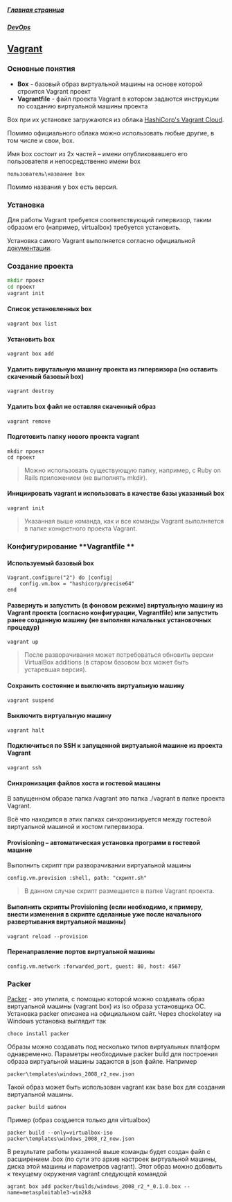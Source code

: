 ##### [Главная страница](../index.md)
##### [DevOps](index.md)
## [Vagrant](https://www.vagrantup.com/)
### Основные понятия
* **Box** - базовый образ виртуальной машины на основе которой строится Vagrant проект
* **Vagrantfile** - файл проекта Vagrant  в котором задаются инструкции по созданию виртуальной машины проекта

Box при их установке загружаются из облака [HashiCorp's Vagrant Cloud](https://app.vagrantup.com/boxes/search).

Помимо официального облака можно использовать любые другие, в том числе и свои, box.

Имя box состоит из 2х частей – имени опубликовавшего его пользователя и непосредственно имени box
```
пользователь\название box
```
Помимо названия у box есть версия.

### Установка
Для работы Vagrant требуется соответствующий гипервизор, таким образом его (например, virtualbox) требуется установить.

Установка самого Vagrant выполняется согласно официальной [документации](https://www.vagrantup.com).
### Создание проекта
```cmd
mkdir проект
cd проект
vagrant init
```

#### Список установленных box
```
vagrant box list
```
#### Установить box
```
vagrant box add
```
#### Удалить вирутальную машину проекта из гипервизора (но оставить скаченный базовый box)
```
vagrant destroy
```
#### Удалить box файл не оставляя скаченный образ
```
vagrant remove
```
#### Подготовить папку нового проекта vagrant
```
mkdir проект
cd проект
```
> Можно использовать существующую папку, например, с Ruby on Rails приложением (не выполнять mkdir).
#### Инициировать vagrant и использовать в качестве базы указанный box

```
vagrant init
```
> Указанная выше команда, как и все команды Vagrant выполняется в папке конкретного проекта Vagrant.

### Конфигурирование **Vagrantfile **
#### Используемый базовый box
```
Vagrant.configure("2") do |config|
    config.vm.box = "hashicorp/precise64"
end
```
#### Развернуть и запустить (в фоновом режиме) виртуальную машину из Vagrant проекта (согласно конфигурации, Vagrantfile) или запустить ранее созданную машину (не выполняя начальных установочных процедур)
```
vagrant up
```
> После разворачивания может потребоваться обновить версии VirtualBox additions (в старом базовом box может быть устаревшая версия).

#### Сохранить состояние и выключить виртуальную машину
```
vagrant suspend
```
#### Выключить виртуальную машину
```
vagrant halt
```
#### Подключиться по SSH к запущенной виртуальной машине из проекта Vagrant
```
vagrant ssh
```
#### Синхронизация файлов хоста и гостевой машины
В запущенном образе папка /vagrant это папка ./vagrant в папке проекта Vagrant.

Всё что находится в этих папках синхронизируется между гостевой виртуальной машиной и хостом гипервизора.

#### Provisioning – автоматическая установка программ в гостевой машине
Выполнить скрипт при разворачивании виртуальной машины
```
config.vm.provision :shell, path: "скрипт.sh"
```
> В данном случае скрипт размещается в папке Vagrant проекта.

#### Выполнить скрипты **Provisioning** (если необходимо, к примеру, внести изменения в скрипте сделанные уже после начального развертывания виртуальной машины)
```
vagrant reload --provision
```
#### Перенаправление портов виртуальной машины
```
config.vm.network :forwarded_port, guest: 80, host: 4567
```
### Packer
[Packer](https://www.packer.io/) - это утилита, с помощью которой можно создавать образ виртуальной машины (vagrant box) из iso образа установщика ОС.
Установка packer описанеа на официальном сайт.
Через chockolatey на Windows установка выглядит так
```
choco install packer
```
Образы можно создавать под несколько типов виртуальных платформ однавременно.
Параметры необходимые packer build для построения образа виртуальной машины задаются в json файле.
Например
```
packer\templates\windows_2008_r2_new.json
```
Такой образ может быть использован vagrant как base box для создания виртуальной машины.
```
packer build шаблон
```
Пример (образ создается только для virtualbox)
```
packer build --only=virtualbox-iso packer\templates\windows_2008_r2_new.json
```
В результате работы указанной выше команды будет создан файл с расширением .box (по сути это архив настроек виртуальной машины, диска этой машины и параметров vagrant).
Этот образ можно добавить к текущему окружения vagrant следующей командой
```
agrant box add packer/builds/windows_2008_r2_*_0.1.0.box --name=metasploitable3-win2k8
```
